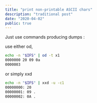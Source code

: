 ```yaml
---
title: "print non-printable ASCII chars"
description: "traditional post"
date: "2020-04-02"
public: true
---
```

Just use commands producing dumps :

use either od,
```bash
echo -n "$IFS" | od -t x1
0000000 20 09 0a
0000003
```

or simply xxd
```bash
echo -n "$IFS" | xxd -u -c1
00000000: 20
00000001: 09 . 
00000002: 0A .
```